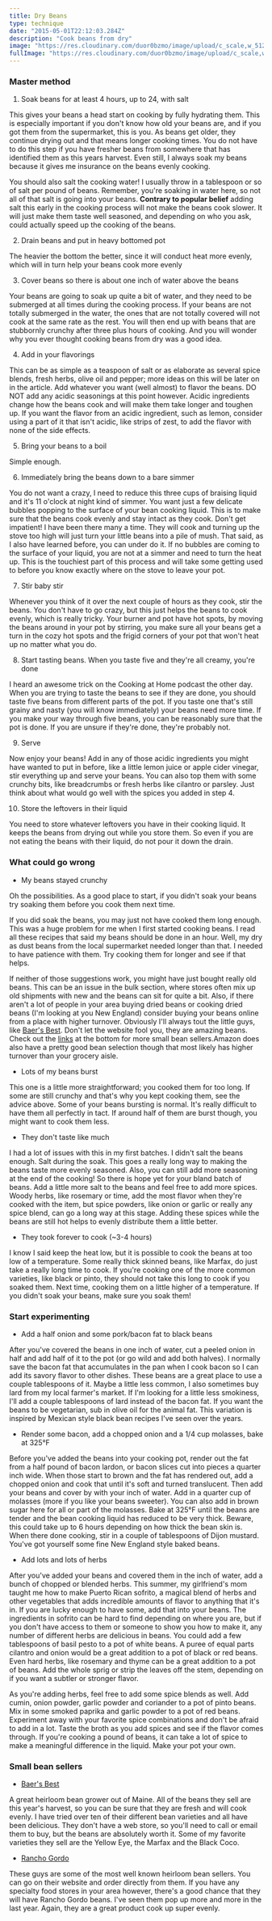 ```yaml
---
title: Dry Beans
type: technique
date: "2015-05-01T22:12:03.284Z"
description: "Cook beans from dry"
image: "https://res.cloudinary.com/duor0bzmo/image/upload/c_scale,w_512/a_90/v1587606481/mikestinykitchen/dried-beans.jpg"
fullImage: "https://res.cloudinary.com/duor0bzmo/image/upload/c_scale,w_1024/a_90/v1587606481/mikestinykitchen/dried-beans.jpg"
---
```


### Master method

1. Soak beans for at least 4 hours, up to 24, with salt

This gives your beans a head start on cooking by fully hydrating them. This is especially important
if you don't know how old your beans are, and if you got them from the
supermarket, this is you. As beans get older, they continue drying out and that
means longer cooking times. You do not have to do this step if you have fresher
beans from somewhere that has identified them as this years harvest. Even still,
I always soak my beans because it gives me insurance on the beans evenly
cooking.

You should also salt the cooking water! I usually throw in a tablespoon or so of
salt per pound of beans. Remember, you're soaking in water here, so not all of
that salt is going into your beans. **Contrary to popular belief** adding salt
this early in the cooking process will not make the beans cook slower. It will
just make them taste well seasoned, and depending on who you ask, could actually
speed up the cooking of the beans.

2. Drain beans and put in heavy bottomed pot

The heavier the bottom the better, since it will conduct heat more evenly, which
will in turn help your beans cook more evenly

3. Cover beans so there is about one inch of water above the beans

Your beans are going to soak up quite a bit of water, and they need to be
submerged at all times during the cooking process. If your beans are not totally
submerged in the water, the ones that are not totally covered will not cook at
the same rate as the rest. You will then end up with beans that are stubbornly
crunchy after three plus hours of cooking. And you will wonder why you ever
thought cooking beans from dry was a good idea.

4. Add in your flavorings

This can be as simple as a teaspoon of salt or as elaborate as several spice
blends, fresh herbs, olive oil and pepper; more ideas on this will be later on
in the article. Add whatever you want (well almost) to flavor the beans. DO NOT
add any acidic seasonings at this point however. Acidic ingredients change how
the beans cook and will make them take longer and toughen up. If you want the
flavor from an acidic ingredient, such as lemon, consider using a part of it
that isn't acidic, like strips of zest, to add the flavor with none of the side
effects.

5. Bring your beans to a boil

Simple enough.

6. Immediately bring the beans down to a bare simmer

You do not want a crazy, I need to reduce this three cups of braising liquid and
it's 11 o'clock at night kind of simmer. You want just a few delicate bubbles popping
to the surface of your bean cooking liquid. This is to make sure that the beans
cook evenly and stay intact as they cook. Don't get impatient! I have been there
many a time. They will cook and turning up the stove too high will just turn
your little beans into a pile of mush. That said, as I also have learned before,
you can under do it. If no bubbles are coming to the surface of your liquid, you
are not at a simmer and need to turn the heat up. This is the touchiest part of
this process and will take some getting used to before you know exactly where on
the stove to leave your pot.

7. Stir baby stir

Whenever you think of it over the next couple of hours as they cook, stir the
beans. You don't have to go crazy, but this just helps the beans to cook evenly,
which is really tricky. Your burner and pot have hot spots, by moving the beans
around in your pot by stirring, you make sure all your beans get a turn in the
cozy hot spots and the frigid corners of your pot that won't heat up no matter
what you do.

8. Start tasting beans. When you taste five and they're all creamy, you're done

I heard an awesome trick on the Cooking at Home podcast the other day. When you
are trying to taste the beans to see if they are done, you should taste five
beans from different parts of the pot. If you taste one that's still grainy and
nasty (you will know immediately) your beans need more time. If you make your
way through five beans, you can be reasonably sure that the pot is done. If you
are unsure if they're done, they're probably not.

9. Serve

Now enjoy your beans! Add in any of those acidic ingredients you might have
wanted to put in before, like a little lemon juice or apple cider vinegar, stir
everything up and serve your beans. You can also top them with some crunchy
bits, like breadcrumbs or fresh herbs like cilantro or parsley. Just think about
what would go well with the spices you added in step 4.

10. Store the leftovers in their liquid

You need to store whatever leftovers you have in their cooking liquid. It keeps
the beans from drying out while you store them. So even if you are not eating
the beans with their liquid, do not pour it down the drain.

### What could go wrong

- My beans stayed crunchy

Oh the possibilities. As a good place to start, if you didn't soak your beans
try soaking them before you cook them next time.

If you did soak the beans, you
may just not have cooked them long enough. This was a huge problem for me when I
first started cooking beans. I read all these recipes that said my beans should
be done in an hour. Well, my dry as dust beans from the local supermarket needed
longer than that. I needed to have patience with them. Try cooking them for
longer and see if that helps.

If neither of those suggestions work, you might have just bought really old
beans. This can be an issue in the bulk section, where stores often mix up old
shipments with new and the beans can sit for quite a bit. Also, if there aren't
a lot of people in your area buying dried beans or cooking dried beans (I'm
looking at you New England) consider buying your beans online from a place with
higher turnover. Obviously I'll always tout the little guys, like [Baer's
Best](http://baersbest.com/). Don't let the website fool you, they are amazing
beans. Check out the [links](#small-bean-sellers) at the bottom for more small bean sellers.Amazon does also
have a pretty good bean selection though that most likely has higher turnover than
your grocery aisle.

- Lots of my beans burst

This one is a little more straightforward; you cooked them for too long. If some
are still crunchy and that's why you kept cooking them, see the advice above.
Some of your beans bursting is normal. It's really difficult to have them all
perfectly in tact. If around half of them are burst though, you might want to
cook them less.

- They don't taste like much

I had a lot of issues with this in my first batches. I didn't salt the beans
enough. Salt during the soak. This goes a really long way to making the beans
taste more evenly seasoned. Also, you can still add more seasoning at the end of
the cooking! So there is hope yet for your bland batch of beans. Add a little
more salt to the beans and feel free to add more spices. Woody herbs, like
rosemary or time, add the most flavor when they're cooked with the item, but
spice powders, like onion or garlic or really any spice blend, can go a long way
at this stage. Adding these spices while the beans are still hot helps to evenly
distribute them a little better.

- They took forever to cook (~3-4 hours)

I know I said keep the heat low, but it is possible to cook the beans at too low
of a temperature. Some really thick skinned beans, like Marfax, do just take a
really long time to cook. If you're cooking one of the more common varieties,
like black or pinto, they should not take this long to cook if you soaked them.
Next time, cooking them on a little higher of a temperature. If you didn't soak
your beans, make sure you soak them!

### Start experimenting

- Add a half onion and some pork/bacon fat to black beans

After you've covered the beans in one inch of water, cut a peeled onion in half
and add half of it to the pot (or go wild and add both halves). I normally save
the bacon fat that accumulates in the pan when I cook bacon so I can add its
savory flavor to other dishes. These beans are a great place to use a couple
tablespoons of it. Maybe a little less common, I also sometimes buy lard from
my local farmer's market. If I'm looking for a little less smokiness, I'll add
a couple tablespoons of lard instead of the bacon fat. If you want the beans to
be vegetarian, sub in olive oil for the animal fat. This variation is inspired by
Mexican style black bean recipes I've seen over the years.

- Render some bacon, add a chopped onion and a 1/4 cup molasses, bake at
  325&#xb0;F

Before you've added the beans into your cooking pot, render out the fat from a
half pound of bacon lardon, or bacon slices cut into pieces a quarter inch wide.
When those start to brown and the fat has rendered out, add a chopped onion and
cook that until it's soft and turned translucent. Then add your beans and cover
by with your inch of water. Add in a quarter cup of molasses (more if you like
your beans sweeter). You can also add in brown sugar here for all or part of the
molasses. Bake at 325&#xb0;F until the beans are tender and the bean cooking
liquid has reduced to be very thick. Beware, this could take up to 6 hours
depending on how thick the bean skin is. When there done cooking, stir in a
couple of tablespoons of Dijon mustard. You've got yourself some fine New
England style baked beans.

- Add lots and lots of herbs

After you've added your beans and covered them in the inch of water, add a bunch
of chopped or blended herbs. This summer, my girlfriend's mom taught me how to
make Puerto Rican sofrito, a magical blend of herbs and other vegetables that
adds incredible amounts of flavor to anything that it's in. If you are lucky
enough to have some, add that into your beans. The ingredients in sofrito can be
hard to find depending on where you are, but if you don't have access to them or
someone to show you how to make it, any number of different herbs are delicious
in beans. You could add a few tablespoons of basil pesto to a pot of white beans.
A puree of equal parts cilantro and onion would be a great addition to a pot of
black or red beans. Even hard herbs, like rosemary and thyme can be a great
addition to a pot of beans. Add the whole sprig or strip the leaves off the
stem, depending on if you want a subtler or stronger flavor.

As you're adding herbs, feel free to add some spice blends as well. Add cumin,
onion powder, garlic powder and coriander to a pot of pinto beans. Mix in some
smoked paprika and garlic powder to a pot of red beans. Experiment away with
your favorite spice combinations and don't be afraid to add in a lot. Taste the
broth as you add spices and see if the flavor comes through. If you're cooking a
pound of beans, it can take a lot of spice to make a meaningful difference in
the liquid. Make your pot your own.

### Small bean sellers

- [Baer's Best](http://baersbest.com)

A great heirloom bean grower out of Maine. All of the beans they sell are this
year's harvest, so you can be sure that they are fresh and will cook evenly. I
have tried over ten of their different bean varieties and all have been
delicious. They don't have a web store, so you'll need to call or email them to
buy, but the beans are absolutely worth it. Some of my favorite varieties they
sell are the Yellow Eye, the Marfax and the Black Coco.

- [Rancho Gordo](https://www.ranchogordo.com/collections/heirloom-beans)

These guys are some of the most well known heirloom bean sellers. You can go on
their website and order directly from them. If you have any specialty food
stores in your area however, there's a good chance that they will have Rancho
Gordo beans. I've seen them pop up more and more in the last year. Again, they
are a great product cook up super evenly.

